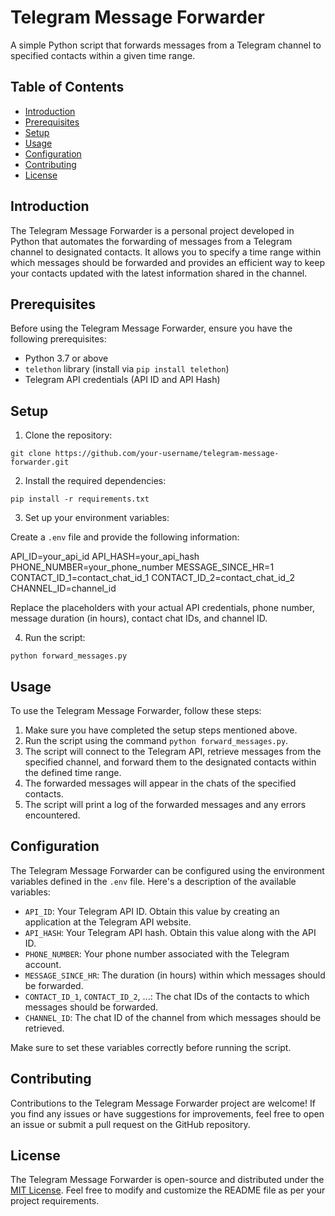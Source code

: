 # Telegram Message Forwarder

A simple Python script that forwards messages from a Telegram channel to specified contacts within a given time range.

## Table of Contents

- [Introduction](#introduction)
- [Prerequisites](#prerequisites)
- [Setup](#setup)
- [Usage](#usage)
- [Configuration](#configuration)
- [Contributing](#contributing)
- [License](#license)

## Introduction

The Telegram Message Forwarder is a personal project developed in Python that automates the forwarding of messages from a Telegram channel to designated contacts. It allows you to specify a time range within which messages should be forwarded and provides an efficient way to keep your contacts updated with the latest information shared in the channel.

## Prerequisites

Before using the Telegram Message Forwarder, ensure you have the following prerequisites:

- Python 3.7 or above
- `telethon` library (install via `pip install telethon`)
- Telegram API credentials (API ID and API Hash)

## Setup

1. Clone the repository:

```
git clone https://github.com/your-username/telegram-message-forwarder.git
```

2. Install the required dependencies:

```
pip install -r requirements.txt
```

3. Set up your environment variables:

Create a `.env` file and provide the following information:

API_ID=your_api_id
API_HASH=your_api_hash
PHONE_NUMBER=your_phone_number
MESSAGE_SINCE_HR=1
CONTACT_ID_1=contact_chat_id_1
CONTACT_ID_2=contact_chat_id_2
CHANNEL_ID=channel_id

Replace the placeholders with your actual API credentials, phone number, message duration (in hours), contact chat IDs, and channel ID.

4. Run the script:
```
python forward_messages.py
```

## Usage

To use the Telegram Message Forwarder, follow these steps:

1. Make sure you have completed the setup steps mentioned above.
2. Run the script using the command `python forward_messages.py`.
3. The script will connect to the Telegram API, retrieve messages from the specified channel, and forward them to the designated contacts within the defined time range.
4. The forwarded messages will appear in the chats of the specified contacts.
5. The script will print a log of the forwarded messages and any errors encountered.

## Configuration

The Telegram Message Forwarder can be configured using the environment variables defined in the `.env` file. Here's a description of the available variables:

- `API_ID`: Your Telegram API ID. Obtain this value by creating an application at the Telegram API website.
- `API_HASH`: Your Telegram API hash. Obtain this value along with the API ID.
- `PHONE_NUMBER`: Your phone number associated with the Telegram account.
- `MESSAGE_SINCE_HR`: The duration (in hours) within which messages should be forwarded.
- `CONTACT_ID_1`, `CONTACT_ID_2`, ...: The chat IDs of the contacts to which messages should be forwarded.
- `CHANNEL_ID`: The chat ID of the channel from which messages should be retrieved.

Make sure to set these variables correctly before running the script.

## Contributing

Contributions to the Telegram Message Forwarder project are welcome! If you find any issues or have suggestions for improvements, feel free to open an issue or submit a pull request on the GitHub repository.

## License

The Telegram Message Forwarder is open-source and distributed under the [MIT License](LICENSE).
Feel free to modify and customize the README file as per your project requirements.